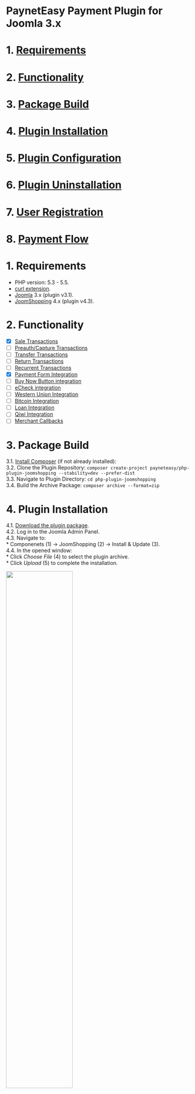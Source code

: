 # PaynetEasy Payment Plugin for Joomla 3.x

# 1. [Requirements](https://github.com/annihilatoratm/joomla-doc/blob/main/documentation/doc-eng.md#requirements)
# 2. [Functionality](https://github.com/annihilatoratm/joomla-doc/blob/main/documentation/doc-eng.md#functionality)
# 3. [Package Build](https://github.com/annihilatoratm/joomla-doc/blob/main/documentation/doc-eng.md#package-build)
# 4. [Plugin Installation](https://github.com/annihilatoratm/joomla-doc/blob/main/documentation/doc-eng.md#plugin-installation)
# 5. [Plugin Configuration](https://github.com/annihilatoratm/joomla-doc/blob/main/documentation/doc-eng.md#plugin-configuration)
# 6. [Plugin Uninstallation](https://github.com/annihilatoratm/joomla-doc/blob/main/documentation/doc-eng.md#plugin-uninstallation)
# 7. [User Registration](https://github.com/annihilatoratm/joomla-doc/blob/main/documentation/doc-eng.md#user-registration)
# 8. [Payment Flow](https://github.com/annihilatoratm/joomla-doc/blob/main/documentation/doc-eng.md#payment-flow)

# 1. Requirements
  * PHP version: 5.3 - 5.5.
  * [curl extension](http://php.net/manual/en/book.curl.php).
  * [Joomla](http://www.joomla.org/download.html) 3.x (plugin v3.1).
  * [JoomShopping](http://joomshopping.pro/download/component.html) 4.x (plugin v4.3).
  

# 2. Functionality
  - [x] [Sale Transactions](http://wiki.payneteasy.com/index.php/PnE:Sale_Transactions)
  - [ ] [Preauth/Capture Transactions](http://wiki.payneteasy.com/index.php/PnE:Preauth/Capture_Transactions)
  - [ ] [Transfer Transactions](http://wiki.payneteasy.com/index.php/PnE:Transfer_Transactions)
  - [ ] [Return Transactions](http://wiki.payneteasy.com/index.php/PnE:Return_Transactions)
  - [ ] [Recurrent Transactions](http://wiki.payneteasy.com/index.php/PnE:Recurrent_Transactions)
  - [x] [Payment Form Integration](http://wiki.payneteasy.com/index.php/PnE:Payment_Form_integration)
  - [ ] [Buy Now Button integration](http://wiki.payneteasy.com/index.php/PnE:Buy_Now_Button_integration)
  - [ ] [eCheck integration](http://wiki.payneteasy.com/index.php/PnE:eCheck_integration)
  - [ ] [Western Union Integration](http://wiki.payneteasy.com/index.php/PnE:Western_Union_Integration)
  - [ ] [Bitcoin Integration](http://wiki.payneteasy.com/index.php/PnE:Bitcoin_integration)
  - [ ] [Loan Integration](http://wiki.payneteasy.com/index.php/PnE:Loan_integration)
  - [ ] [Qiwi Integration](http://wiki.payneteasy.com/index.php/PnE:Qiwi_integration)
  - [ ] [Merchant Callbacks](http://wiki.payneteasy.com/index.php/PnE:Merchant_Callbacks)

  # 3. Package Build  
  3.1. [Install Composer](http://getcomposer.org/doc/00-intro.md) (if not already installed):  
  3.2. Clone the Plugin Repository: `composer create-project payneteasy/php-plugin-joomshopping --stability=dev --prefer-dist`  
  3.3. Navigate to Plugin Directory: `cd php-plugin-joomshopping`  
  3.4. Build the Archive Package: `composer archive --format=zip`  

  # 4. Plugin Installation  
  4.1. [Download the plugin package](../README.md#get_package).  
  4.2. Log in to the Joomla Admin Panel.  
  4.3. Navigate to:  
     * Componenets (1) -> JoomShopping (2) -> Install & Update (3).  
  4.4. In the opened window:   
     * Click _Choose File_ (4) to select the plugin archive.  
     * Click _Upload_ (5) to complete the installation.  
     
  <img src="/images/joomla-1-1-2.png" width=60% height=60%>

  # 5. Plugin Configuration  

  5.1. Go to:   
     * Componenets (1) -> JoomShopping (2) -> Options (3) -> Payments (4).  
  5.2. Two plugin integration types are available:    
     * **Payneteasy sale form** - Form-based/off-site integration.  
     * **PaynetEasy sale** - Direct/on-site integration.  
  5.3. Click the _Edit icon_ (4) next to the desired plugin to open the configuration settings.    

  <img src="/images/joomla-1-1-2.png" width=60% height=60%>
  <img src="/images/joomla-1-1-3.png" width=60% height=60%>
  <img src="/images/joomla-1-1-4-form.png" width=60% height=60%>
  <img src="/images/joomla-1-1-4-direct.png" width=60% height=60%>

  # 6. Plugin Uninstallation  
  6.1. In the **Payments** configuration window, select the plugin(s) to remove.  
  6.2. Click the _Delete_ button at the top of the page.  


  <img src="/images/joomla-1-1-5.png" width=60% height=60%>
  
  6.3. For complete uninstallation, manually delete the following directories/files from Joomla's root:  

    * `components/vendor`
    * `components/com_jshopping/payments/pm_payneteasy_abstract`
    * `components/com_jshopping/payments/pm_payneteasy_sale`
    * `components/com_jshopping/payments/pm_payneteasy_saleform`


  # 7. User Registration  
  
  7.1. Click _Create an Account_ to begin the user registration process. Fill in all required fields and click Register to complete registration.  

  <img src="/images/joomla-register-1.png" width=60% height=60%>
  <img src="/images/joomla-register-2.png" width=60% height=60%>

  7.2. After successful registration, you will be able to log in to the shop.

  <img src="/images/joomla-register-3.png" width=60% height=60%>
  <img src="/images/joomla-register-4.png" width=60% height=60%>

  # 8. Payment Flow

  8.1. On the main page, click **Shop** to browse product categories.  
     * Select a category, choose a product, and click Buy.  
     * Click Checkout to proceed.  

  <img src="/images/joomla-1.png" width=60% height=60%>
  <img src="/images/joomla-2.png" width=60% height=60%>
  <img src="/images/joomla-3.png" width=60% height=60%>
  <img src="/images/joomla-4.png" width=60% height=60%>
  
  8.2. Complete all required information on the **Address** and **Delivery Method** pages.  

  <img src="/images/joomla-5.png" width=60% height=60%>
  <img src="/images/joomla-6.png" width=60% height=60%>

  8.3. On the **Payment Method** page, select blabla sale as your payment option. Fill in all mandatory fields.  

  <img src="/images/joomla-7.png" width=60% height=60%>

  8.4. Review and accept the **Terms of Service and Return Policy**, then click Confirm Order to finalize the purchase.  

  <img src="/images/joomla-8.png" width=60% height=60%>
  <img src="/images/joomla-9.png" width=60% height=60%>
  <img src="/images/joomla-10.png" width=60% height=60%>
